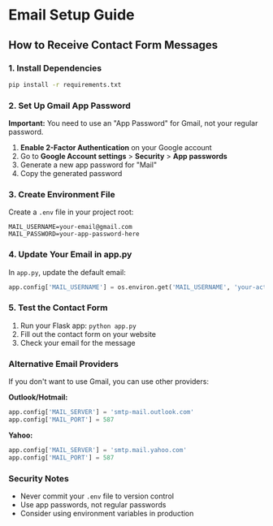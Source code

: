 # Email Setup Guide

## How to Receive Contact Form Messages

### 1. Install Dependencies
```bash
pip install -r requirements.txt
```

### 2. Set Up Gmail App Password

**Important:** You need to use an "App Password" for Gmail, not your regular password.

1. **Enable 2-Factor Authentication** on your Google account
2. Go to **Google Account settings** > **Security** > **App passwords**
3. Generate a new app password for "Mail"
4. Copy the generated password

### 3. Create Environment File

Create a `.env` file in your project root:

```env
MAIL_USERNAME=your-email@gmail.com
MAIL_PASSWORD=your-app-password-here
```

### 4. Update Your Email in app.py

In `app.py`, update the default email:

```python
app.config['MAIL_USERNAME'] = os.environ.get('MAIL_USERNAME', 'your-actual-email@gmail.com')
```

### 5. Test the Contact Form

1. Run your Flask app: `python app.py`
2. Fill out the contact form on your website
3. Check your email for the message

### Alternative Email Providers

If you don't want to use Gmail, you can use other providers:

**Outlook/Hotmail:**
```python
app.config['MAIL_SERVER'] = 'smtp-mail.outlook.com'
app.config['MAIL_PORT'] = 587
```

**Yahoo:**
```python
app.config['MAIL_SERVER'] = 'smtp.mail.yahoo.com'
app.config['MAIL_PORT'] = 587
```

### Security Notes

- Never commit your `.env` file to version control
- Use app passwords, not regular passwords
- Consider using environment variables in production

